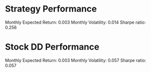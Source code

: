 # Strategy Performance
Monthly Expected Return: 0.003
Monthly Volatility: 0.014
Sharpe ratio: 0.256
# Stock DD Performance
Monthly Expected Return: 0.003
Monthly Volatility: 0.057
Sharpe ratio: 0.057
